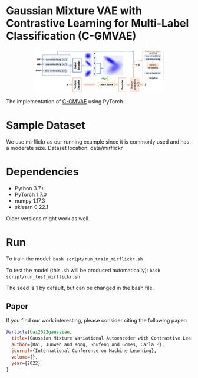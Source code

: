 # Gaussian Mixture VAE with Contrastive Learning for Multi-Label Classification (C-GMVAE)

<div align=center><img src="figs/c-gmvae.png" width="70%"></div>

The implementation of [C-GMVAE](https://arxiv.org/abs/2112.00976) using PyTorch.

# Sample Dataset
We use mirflickr as our running example since it is commonly used and has a moderate size. Dataset location: data/mirflickr

# Dependencies
- Python 3.7+
- PyTorch 1.7.0
- numpy 1.17.3
- sklearn 0.22.1

Older versions might work as well.

# Run
To train the model:
``bash script/run_train_mirflickr.sh``

To test the model (this .sh will be produced automatically):
``bash script/run_test_mirflickr.sh``

The seed is 1 by default, but can be changed in the bash file.

## Paper

If you find our work interesting, please consider citing the following paper:

```bibtex
@article{bai2022gaussian,
  title={Gaussian Mixture Variational Autoencoder with Contrastive Learning for Multi-Label Classification},
  author={Bai, Junwen and Kong, Shufeng and Gomes, Carla P},
  journal={International Conference on Machine Learning},
  volume={},
  year={2022}
}
```
